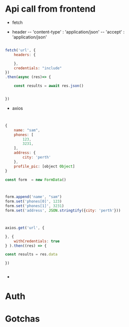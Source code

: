 
# Api call from frontend

- fetch

* header 
-- 'content-type' : 'application/json'
-- 'accept' : 'application/json'
```js

fetch('url', {
    headers: {

    },
    credentials: "include"
})
.then(async (res)=> {

    const results = await res.json()


})

```

- axios

```js


{
    name: "sam",
    phones: [
        123,
        3231,
    ],
    address: {
        city: 'perth'
    },
    profile_pic: [object Object]
}

const form  = new FormData()



form.append('name', "sam")
form.set('phones[0]', 123)
form.set('phones[1]', 3231)
form.set('address', JSON.stringtify({city: 'perth'}))



axios.get('url', {

}, {
    withCredentials: true
} ).then((res) => {

const results = res.data

})



```


- 

# Auth





# Gotchas


# 

